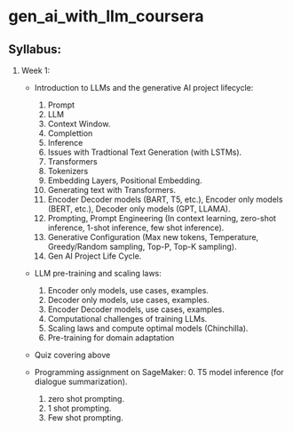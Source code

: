 # gen_ai_with_llm_coursera


## Syllabus:

1. Week 1: 
    * Introduction to LLMs and the generative AI project lifecycle:
        1. Prompt
        2. LLM
        3. Context Window.
        4. Complettion
        5. Inference
        6. Issues with Tradtional Text Generation (with LSTMs).
        7. Transformers
        8. Tokenizers
        9. Embedding Layers, Positional Embedding.
        10. Generating text with Transformers.
        11. Encoder Decoder models (BART, T5, etc.), Encoder only models (BERT, etc.), Decoder only models (GPT, LLAMA).
        12. Prompting, Prompt Engineering (In context learning, zero-shot inference, 1-shot inference, few shot inference).
        13. Generative Configuration (Max new tokens, Temperature, Greedy/Random sampling, Top-P, Top-K sampling).
        14. Gen AI Project Life Cycle.

    * LLM pre-training and scaling laws:
        1. Encoder only models, use cases, examples.
        2. Decoder only models, use cases, examples.
        3. Encoder Decoder models, use cases, examples.
        4. Computational challenges of training LLMs.
        5. Scaling laws and compute optimal models (Chinchilla).
        6. Pre-training for domain adaptation
    
    * Quiz covering above 
    * Programming assignment on SageMaker:
        0. T5 model inference (for dialogue summarization).
        1. zero shot prompting.
        2. 1 shot prompting.
        3. Few shot prompting.
        
        